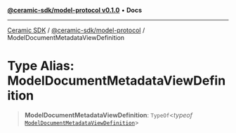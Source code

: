 [**@ceramic-sdk/model-protocol v0.1.0**](../README.md) • **Docs**

***

[Ceramic SDK](../../../README.md) / [@ceramic-sdk/model-protocol](../README.md) / ModelDocumentMetadataViewDefinition

# Type Alias: ModelDocumentMetadataViewDefinition

> **ModelDocumentMetadataViewDefinition**: `TypeOf`\<*typeof* [`ModelDocumentMetadataViewDefinition`](../variables/ModelDocumentMetadataViewDefinition.md)\>
